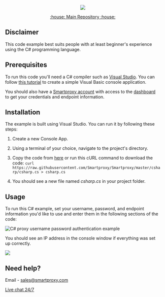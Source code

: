 <p align="center">
    <a href="https://smartproxy.com/"><img src="https://snipboard.io/3IyORg.jpg"></a>
  </a>
</p>

<p align="center">
    <a href="https://github.com/Smartproxy/Smartproxy"> :house: Main Repository :house: </a>
</p>

## Disclaimer

This code example best suits people with at least beginner's experience using the C# programming language.

## Prerequisites

To run this code you'll need a C# compiler such as [Visual Studio](https://visualstudio.microsoft.com/). You can follow [this tutorial](https://learn.microsoft.com/en-us/visualstudio/get-started/visual-basic/tutorial-console?view=vs-2022) to create a simple Visual Basic console application.

You should also have a [Smartproxy account](https://dashboard.smartproxy.com/register) with access to the [dashboard](https://dashboard.smartproxy.com/residential-proxies/proxy-setup) to get your credentials and endpoint information.

## Installation

The example is built using Visual Studio. You can run it by following these steps:

1. Create a new Console App.
2. Using a terminal of your choice, navigate to the project's directory.
3. Copy the code from [here](https://raw.githubusercontent.com/Smartproxy/Smartproxy/master/csharp/csharp.cs) or run this cURL command to download the code: 
`curl https://raw.githubusercontent.com/Smartproxy/Smartproxy/master/csharp/csharp.cs > csharp.cs`

4. You should see a new file named *csharp.cs* in your project folder.

## Usage

To run this C# example, set your username, password, and endpoint information you'd like to use and enter them in the following sections of the code:

<img src="https://i.imgur.com/BIoX2Jd.png" alt="C# proxy username password authentication example">

You should see an IP address in the console window if everything was set up correctly.

<img src="https://i.imgur.com/wKh9fj7.png">

## Need help?
Email - sales@smartproxy.com

<a href="https://direct.lc.chat/12092754/">Live chat 24/7</a>
